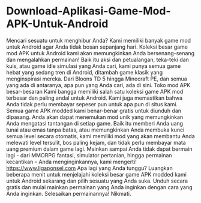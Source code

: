 # Download-Aplikasi-Game-Mod-APK-Untuk-Android
Mencari sesuatu untuk menghibur Anda? Kami memiliki banyak game mod untuk Android agar Anda tidak bosan sepanjang hari. Koleksi besar game mod APK untuk Android kami akan memungkinkan Anda bersenang-senang dan mengalahkan permainan!  Baik itu aksi dan petualangan, teka-teki dan kuis, atau game idle simulasi yang Anda cari, kami punya semua game hebat yang sedang tren di Android, ditambah game klasik yang menginspirasi mereka. Dari Bloons TD 5 hingga Minecraft PE, dan semua yang ada di antaranya, apa pun yang Anda cari, ada di sini.  Toko mod APK besar-besaran  Kami bangga memiliki salah satu koleksi game APK mod terbesar dan paling andal untuk Android. Kami juga memastikan bahwa Anda tidak perlu membayar sepeser pun untuk apa pun di situs kami. Semua game APK modded kami benar-benar gratis untuk diunduh dan dipasang.  Anda akan dapat menemukan mod unik yang memungkinkan Anda mengatasi tantangan di setiap game. Baik itu memberi Anda uang tunai atau emas tanpa batas, atau memungkinkan Anda membuka kunci semua level secara otomatis, kami memiliki mod yang akan membantu Anda melewati level tersulit, bos paling kejam, dan tidak perlu membayar mata uang premium dalam game lagi.  Mainkan sampai Anda tidak dapat bermain lagi - dari MMORPG fantasi, simulator pertanian, hingga permainan kecantikan – Anda menginginkannya, kami mengerti! https://www.ligaponsel.com  Apa lagi yang Anda tunggu? Luangkan beberapa menit untuk menjelajahi koleksi besar game APK modded kami untuk Android sekarang dan pilih sesuatu yang Anda suka. Unduh secara gratis dan mulai mainkan permainan yang Anda inginkan dengan cara yang Anda inginkan. Selesaikan permainannya! Nikmati.
